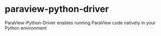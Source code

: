 # paraview-python-driver
ParaView-Python-Driver enables running ParaView code natively in your Python environment
